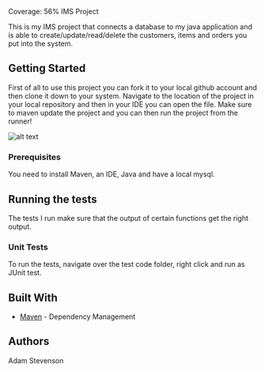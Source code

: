 Coverage: 56%
IMS Project

This is my IMS project that connects a database to my java application and is able to create/update/read/delete the customers, items and orders you put into the system.

## Getting Started

First of all to use this project you can fork it to your local github account and then clone it down to your system. Navigate to the location of the project in your local repository and then in your IDE you can open the file. Make sure to maven update the project and you can then run the project from the runner!

![alt text](https://i.imgur.com/YyK45Sn.png)

### Prerequisites

You need to install Maven, an IDE, Java and have a local mysql.

## Running the tests

The tests I run make sure that the output of certain functions get the right output.

### Unit Tests 

To run the tests, navigate over the test code folder, right click and run as JUnit test.


## Built With

* [Maven](https://maven.apache.org/) - Dependency Management


## Authors

Adam Stevenson


